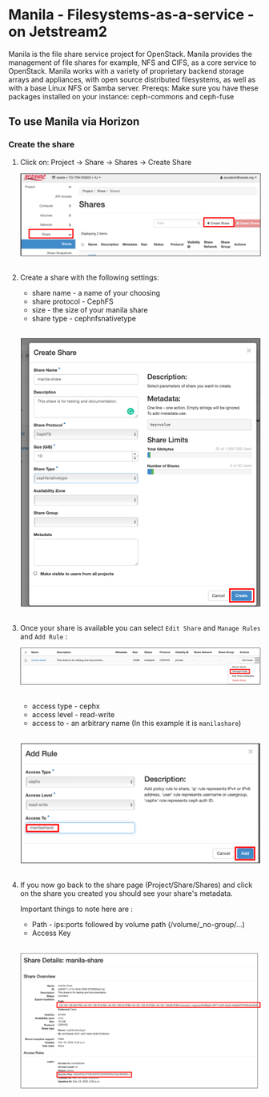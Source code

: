 # Manila - Filesystems-as-a-service - on Jetstream2
 
Manila is the file share service project for OpenStack. Manila provides the management of file shares for example, NFS and CIFS, as a core service to OpenStack. Manila works with a variety of proprietary backend storage arrays and appliances, with open source distributed filesystems, as well as with a base Linux NFS or Samba server.
Prereqs: Make sure you have these packages installed on your instance: ceph-commons and ceph-fuse
 

## To use Manila via Horizon 
 
### Create the share

1. Click on:  Project  → Share → Shares → Create Share <br> 
      
    ![image](../images/JS2-manila1.png) &nbsp; 
  
2. Create a share with the following settings:
    - share name - a name of your choosing  
    - share protocol - CephFS    
    - size - the size of your manila share  
    - share type - cephnfsnativetype <br><br> 
  
    ![image](../images/JS2-manila2.png)  
    &nbsp;  
    
3. Once your share is available you can select `Edit Share` and `Manage Rules` and `Add Rule` :  
   
    ![image](../images/JS2-manila3.png)  &nbsp;

    - access type - cephx  
    - access level - read-write  
    - access to - an arbitrary name (In this example it is `manilashare`) <br><br>  
  
  
    ![image](../images/JS2-manila4.png)  &nbsp;
  

4. If you now go back to the share page (Project/Share/Shares) and click on the share you created you should see your share's metadata.  
    
    Important things to note here are :

    - Path - ips:ports followed by volume path (/volume/\_no-group/...)
    - Access Key   <br><br>
  
    
   
    ![image](../images/JS2-manila5.png)  &nbsp;

 
